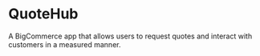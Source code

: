 # QuoteHub
A BigCommerce app that allows users to request quotes and interact with customers in a measured manner.

